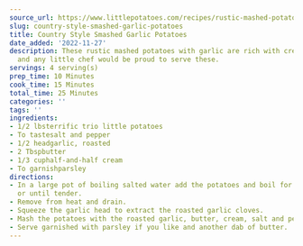 ```yaml
---
source_url: https://www.littlepotatoes.com/recipes/rustic-mashed-potatoes/
slug: country-style-smashed-garlic-potatoes
title: Country Style Smashed Garlic Potatoes
date_added: '2022-11-27'
description: These rustic mashed potatoes with garlic are rich with cream and butter
  and any little chef would be proud to serve these.
servings: 4 serving(s)
prep_time: 10 Minutes
cook_time: 15 Minutes
total_time: 25 Minutes
categories: ''
tags: ''
ingredients:
- 1/2 lbsterrific trio little potatoes
- To tastesalt and pepper
- 1/2 headgarlic, roasted
- 2 Tbspbutter
- 1/3 cuphalf-and-half cream
- To garnishparsley
directions:
- In a large pot of boiling salted water add the potatoes and boil for 15 minutes,
  or until tender.
- Remove from heat and drain.
- Squeeze the garlic head to extract the roasted garlic cloves.
- Mash the potatoes with the roasted garlic, butter, cream, salt and pepper.
- Serve garnished with parsley if you like and another dab of butter.
---
```

